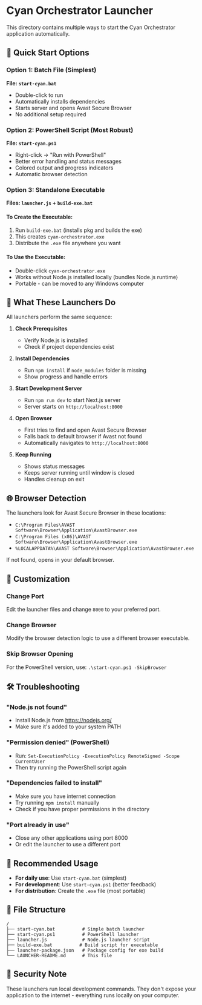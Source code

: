 # Cyan Orchestrator Launcher

This directory contains multiple ways to start the Cyan Orchestrator application automatically.

## 🚀 Quick Start Options

### Option 1: Batch File (Simplest)
**File: `start-cyan.bat`**
- Double-click to run
- Automatically installs dependencies
- Starts server and opens Avast Secure Browser
- No additional setup required

### Option 2: PowerShell Script (Most Robust)
**File: `start-cyan.ps1`**
- Right-click → "Run with PowerShell"
- Better error handling and status messages
- Colored output and progress indicators
- Automatic browser detection

### Option 3: Standalone Executable
**Files: `launcher.js` + `build-exe.bat`**

#### To Create the Executable:
1. Run `build-exe.bat` (installs pkg and builds the exe)
2. This creates `cyan-orchestrator.exe`
3. Distribute the `.exe` file anywhere you want

#### To Use the Executable:
- Double-click `cyan-orchestrator.exe`
- Works without Node.js installed locally (bundles Node.js runtime)
- Portable - can be moved to any Windows computer

## 🔧 What These Launchers Do

All launchers perform the same sequence:

1. **Check Prerequisites**
   - Verify Node.js is installed
   - Check if project dependencies exist

2. **Install Dependencies**
   - Run `npm install` if `node_modules` folder is missing
   - Show progress and handle errors

3. **Start Development Server**
   - Run `npm run dev` to start Next.js server
   - Server starts on `http://localhost:8000`

4. **Open Browser**
   - First tries to find and open Avast Secure Browser
   - Falls back to default browser if Avast not found
   - Automatically navigates to `http://localhost:8000`

5. **Keep Running**
   - Shows status messages
   - Keeps server running until window is closed
   - Handles cleanup on exit

## 🌐 Browser Detection

The launchers look for Avast Secure Browser in these locations:
- `C:\Program Files\AVAST Software\Browser\Application\AvastBrowser.exe`
- `C:\Program Files (x86)\AVAST Software\Browser\Application\AvastBrowser.exe`
- `%LOCALAPPDATA%\AVAST Software\Browser\Application\AvastBrowser.exe`

If not found, opens in your default browser.

## 📝 Customization

### Change Port
Edit the launcher files and change `8000` to your preferred port.

### Change Browser
Modify the browser detection logic to use a different browser executable.

### Skip Browser Opening
For the PowerShell version, use: `.\start-cyan.ps1 -SkipBrowser`

## 🛠️ Troubleshooting

### "Node.js not found"
- Install Node.js from https://nodejs.org/
- Make sure it's added to your system PATH

### "Permission denied" (PowerShell)
- Run: `Set-ExecutionPolicy -ExecutionPolicy RemoteSigned -Scope CurrentUser`
- Then try running the PowerShell script again

### "Dependencies failed to install"
- Make sure you have internet connection
- Try running `npm install` manually
- Check if you have proper permissions in the directory

### "Port already in use"
- Close any other applications using port 8000
- Or edit the launcher to use a different port

## 🎯 Recommended Usage

- **For daily use**: Use `start-cyan.bat` (simplest)
- **For development**: Use `start-cyan.ps1` (better feedback)
- **For distribution**: Create the `.exe` file (most portable)

## 📂 File Structure

```
/
├── start-cyan.bat          # Simple batch launcher
├── start-cyan.ps1          # PowerShell launcher
├── launcher.js             # Node.js launcher script
├── build-exe.bat          # Build script for executable
├── launcher-package.json   # Package config for exe build
└── LAUNCHER-README.md      # This file
```

## 🔐 Security Note

These launchers run local development commands. They don't expose your application to the internet - everything runs locally on your computer.

